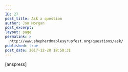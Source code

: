 ```yaml
---
---
ID: 27
post_title: Ask a question
author: Jon Morgan
post_excerpt:
layout: page
permalink: >
  http://www.shepherdmaplesyrupfest.org/questions/ask/
published: true
post_date: 2017-12-28 18:58:31
---
```

[anspress]